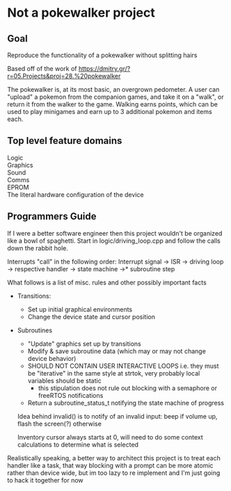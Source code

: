 # Not a pokewalker project

## Goal

Reproduce the functionality of a pokewalker without splitting hairs

Based off of the work of https://dmitry.gr/?r=05.Projects&proj=28.%20pokewalker

The pokewalker is, at its most basic,  an overgrown pedometer. A user can "upload" a pokemon from the companion games, and take it on a "walk", or return it from the walker to the game. Walking earns points, which can be used to play minigames and earn up to 3 additional pokemon and items each. 

## Top level feature domains
Logic \
Graphics \
Sound \
Comms \
EPROM \
The literal hardware configuration of the device

## Programmers Guide

If I were a better software engineer then this project wouldn't be organized like a bowl of spaghetti. Start in logic/driving_loop.cpp and follow the calls down the rabbit hole. 

Interrupts "call" in the following order:
		Interrupt signal -> ISR -> driving loop -> respective handler -> state machine ->* subroutine step

What follows is a list of misc. rules and other possibly important facts
 - Transitions:
	  - Set up initial graphical environments
	  - Change the device state and cursor position

 - Subroutines 		
	 - "Update" graphics set up by transitions 		
	 - Modify & save subroutine data (which may or may not change device behavior)
	 - SHOULD NOT CONTAIN USER INTERACTIVE LOOPS i.e. they must be "iterative" in the same style at strtok, very probably local variables should be static
		 - this stipulation does not rule out
   blocking with a semaphore or freeRTOS notifications
      - Return a subroutine_status_t notifying the state machine of progress

	Idea behind invalid() is to notify of an invalid input: beep if volume up, flash the screen(?) otherwise

	Inventory cursor always starts at 0, will need to do some context calculations to determine what is selected

Realistically speaking, a better way to architect this project is to treat each handler like a task, that way blocking with a prompt can be more atomic rather than device wide, but im too lazy to re implement and I'm just going to hack it together for now
